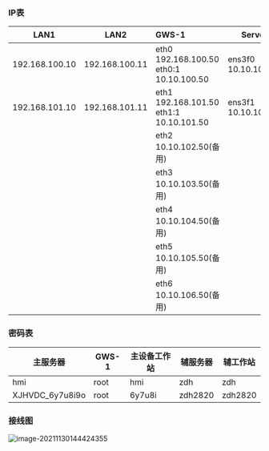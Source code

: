 ### IP表

| LAN1           | LAN2           | GWS-1                                        | Server              | 工作站       |
| -------------- | -------------- | :------------------------------------------- | ------------------- | ------------ |
| 192.168.100.10 | 192.168.100.11 | eth0 192.168.100.50<br />eth0:1 10.10.100.50 | ens3f0 10.10.100.20 | 10.10.100.30 |
| 192.168.101.10 | 192.168.101.11 | eth1 192.168.101.50<br />eth1:1 10.10.101.50 | ens3f1 10.10.101.20 |              |
|                |                | eth2 10.10.102.50(备用)                      |                     |              |
|                |                | eth3 10.10.103.50(备用)                      |                     |              |
|                |                | eth4 10.10.104.50(备用)                      |                     |              |
|                |                | eth5 10.10.105.50(备用)                      |                     |              |
|                |                | eth6 10.10.106.50(备用)                      |                     |              |

### 密码表

| 主服务器        | GWS-1 | 主设备工作站 | 辅服务器 | 辅工作站 |
| --------------- | ----- | ------------ | -------- | -------- |
| hmi             | root  | hmi          | zdh      | zdh      |
| XJHVDC_6y7u8i9o | root  | 6y7u8i       | zdh2820  | zdh2820  |

### 接线图

<img src="C:\Users\Qilee\AppData\Roaming\Typora\typora-user-images\image-20211130144424355.png" alt="image-20211130144424355"  />

